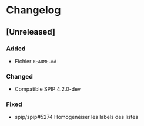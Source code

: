 # Changelog

## [Unreleased]

### Added

- Fichier `README.md`

### Changed

- Compatible SPIP 4.2.0-dev

### Fixed

- spip/spip#5274 Homogénéiser les labels des listes
